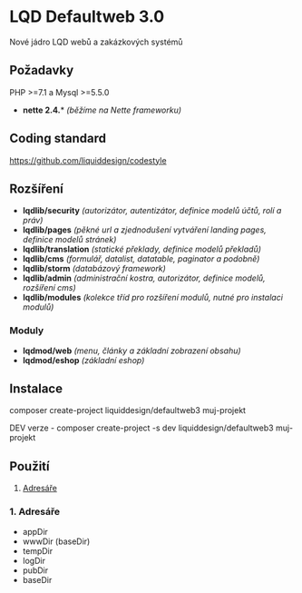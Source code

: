 # LQD Defaultweb 3.0
Nové jádro LQD webů a zakázkových systémů

## Požadavky
PHP >=7.1 a Mysql >=5.5.0
- **nette 2.4.***
*(běžíme na Nette frameworku)*

## Coding standard

https://github.com/liquiddesign/codestyle

## Rozšíření
- **lqdlib/security**
*(autorizátor, autentizátor, definice modelů účtů, rolí a práv)*
- **lqdlib/pages**
*(pěkné url a zjednodušení vytváření landing pages, definice modelů stránek)*
- **lqdlib/translation**
*(statické překlady, definice modelů překladů)*
- **lqdlib/cms**
*(formulář, datalist, datatable, paginator a podobně)*
- **lqdlib/storm**
*(databázový framework)*
- **lqdlib/admin**
*(administrační kostra, autorizátor, definice modelů, rozšíření cms)*
- **lqdlib/modules**
*(kolekce tříd pro rozšíření modulů, nutné pro instalaci modulů)*
### Moduly
- **lqdmod/web**
*(menu, články a základní zobrazení obsahu)*
- **lqdmod/eshop**
*(základní eshop)*

## Instalace
composer create-project liquiddesign/defaultweb3 muj-projekt

DEV verze -  composer create-project -s dev liquiddesign/defaultweb3 muj-projekt

## Použití

1. [Adresáře](#parameters)

### 1. Adresáře<a id="parameters"></a>
- appDir
- wwwDir (baseDir)
- tempDir
- logDir
- pubDir
- baseDir
